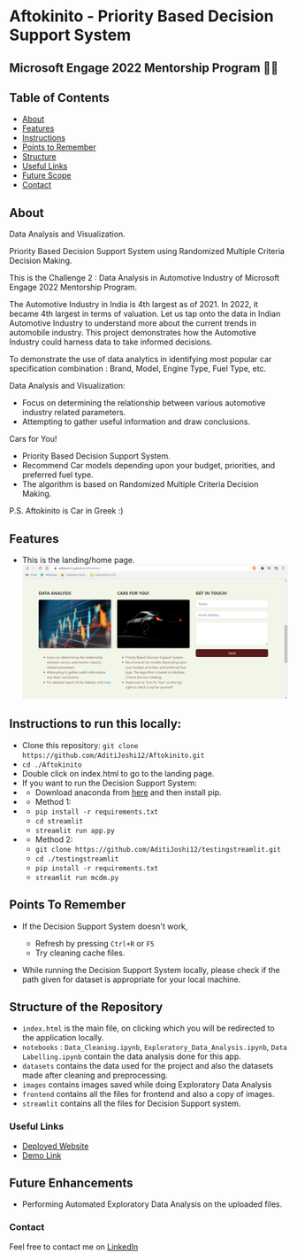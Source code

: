 # Aftokinito - Priority Based Decision Support System

## Microsoft Engage 2022 Mentorship Program 🌟🌟

## Table of Contents
- [About](#about)
- [Features](#features)
- [Instructions](#instructions-to-run-this-locally)
- [Points to Remember](#points-to-remember)
- [Structure](#structure-of-the-repository)
- [Useful Links](#useful-links)
- [Future Scope](#future-enhancements)
- [Contact](#contact) 

## About

Data Analysis and Visualization. 

Priority Based Decision Support System using Randomized Multiple Criteria Decision Making.

This is the Challenge 2 : Data Analysis in Automotive Industry of Microsoft Engage 2022 Mentorship Program. 

The Automotive Industry in India is 4th largest as of 2021. In 2022, it became 4th largest in terms of valuation. Let us tap onto the data in Indian Automotive Industry to understand more about the current trends in automobile industry. This project demonstrates how the Automotive Industry could harness data to take informed decisions.

To demonstrate the use of data analytics in identifying most popular car specification combination : Brand, Model, Engine Type, Fuel Type, etc.

Data Analysis and Visualization:
- Focus on determining the relationship between various automotive industry related parameters.
- Attempting to gather useful information and draw conclusions.

Cars for You!
- Priority Based Decision Support System.
- Recommend Car models depending upon your budget, priorities, and preferred fuel type.
- The algorithm is based on Randomized Multiple Criteria Decision Making.

P.S. Aftokinito is Car in Greek :)

## Features

- This is the landing/home page. ![Home Page Image 1](readme/home1.png)


## Instructions to run this locally:
- Clone this repository: ```git clone https://github.com/AditiJoshi12/Aftokinito.git```
- ```cd ./Aftokinito```
- Double click on index.html to go to the landing page.
- If you want to run the Decision Support System: 
- - Download anaconda from [here](https://www.anaconda.com/) and then install pip.
- - Method 1:   
- - ```pip install -r requirements.txt```
  - ```cd streamlit```
  - ```streamlit run app.py```
- - Method 2: 
  - ```git clone https://github.com/AditiJoshi12/testingstreamlit.git```
  - ```cd ./testingstreamlit```
  - ```pip install -r requirements.txt```
  - ```streamlit run mcdm.py```

## Points To Remember

- If the Decision Support System doesn't work, 
  - Refresh by pressing ```Ctrl+R``` or ```F5```
  - Try cleaning cache files. 

- While running the Decision Support System locally, please check if the path given for dataset is appropriate for your local machine. 

## Structure of the Repository

- ```index.html``` is the main file, on clicking which you will be redirected to the application locally.
- ```notebooks``` : ```Data_Cleaning.ipynb```, ```Exploratory_Data_Analysis.ipynb```, ```Data Labelling.ipynb``` contain the data analysis done for this app.
- ```datasets``` contains the data used for the project and also the datasets made after cleaning and preprocessing.
- ```images``` contains images saved while doing Exploratory Data Analysis
- ```frontend``` contains all the files for frontend and also a copy of images. 
- ```streamlit``` contains all the files for Decision Support system. 

### Useful Links

- [Deployed Website](https://aditijoshi12.github.io/Aftokinito/)
- [Demo Link](https://iitgoffice-my.sharepoint.com/:v:/g/personal/j_aditi_iitg_ac_in/EfyRsLjBxAJGhwxbmEzy_7gBkRgEBDkFoE1zhNYix-eUVA?e=mAsuzM)

## Future Enhancements

- Performing Automated Exploratory Data Analysis on the uploaded files.

### Contact

Feel free to contact me on [LinkedIn](https://www.linkedin.com/in/aditi-joshi-18802b203/)
